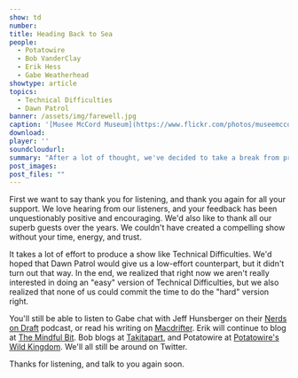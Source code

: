 ```yaml
---
show: td
number: 
title: Heading Back to Sea
people:
  - Potatowire
  - Bob VanderClay
  - Erik Hess
  - Gabe Weatherhead
showtype: article
topics: 
  - Technical Difficulties
  - Dawn Patrol
banner: /assets/img/farewell.jpg
caption: '[Musee McCord Museum](https://www.flickr.com/photos/museemccordmuseum/2922443488)'
download: 
player: ''
soundcloudurl: 
summary: "After a lot of thought, we've decided to take a break from producing Technical Difficulties and Dawn Patrol. We all love podcasting, and if you're reading this, you're probably one of our long-suffering listeners who has stayed with us through the short and long gaps between our shows. You're awesome."
post_images:
post_files: ""
---
```


First we want to say thank you for listening, and thank you again for all your support. We love hearing from our listeners, and your feedback has been unquestionably positive and encouraging. We'd also like to thank all our superb guests over the years. We couldn't have created a compelling show without your time, energy, and trust.

It takes a lot of effort to produce a show like Technical Difficulties. We'd hoped that Dawn Patrol would give us a low-effort  counterpart, but it didn't turn out that way. In the end, we realized that right now we aren't really interested in doing an "easy" version of Technical Difficulties, but we also realized that none of us could commit the time to do the "hard" version right.

You'll still be able to listen to Gabe chat with Jeff Hunsberger on their [Nerds on Draft](http://www.nerdsondraft.com/welcome/) podcast, or read his writing on [Macdrifter](http://macdrifter.com). Erik will continue to blog at [The Mindful Bit](http://themindfulbit.com). Bob blogs at [Takitapart](http://takitapart.com/), and Potatowire at [Potatowire's Wild Kingdom](http://potatowire.tumblr.com/). We'll all still be around on Twitter.

Thanks for listening, and talk to you again soon.
